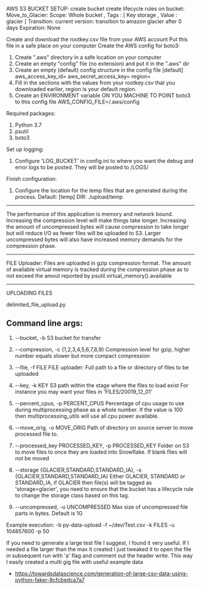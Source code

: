
AWS S3 BUCKET SETUP: 
create bucket
create lifecycle rules on bucket:
Move_to_Glacier:
    Scope: Whole bucket , Tags : [ Key storage , Value : glacier ]
    Transition: current version: transition to amazon glacier after 0 days
    Expiration: None

Create and download the rootkey.csv file from your AWS account
Put this file in a safe place on your computer
Create the AWS config for boto3:
1. Create ".aws" directory in a safe location on your computer
2. Create an empty "config" file (no extension) and put it in the ".aws" dir
3. Create an empty (default) config structure in the config file
[default]
aws_access_key_id=
aws_secret_access_key=
region=
4. Fill in the sections with the values from your rootkey.csv that you downloaded earlier, region is your default region.
5. Create an ENVIRONMENT variable ON YOU MACHINE TO POINT boto3 to this config file
AWS_CONFIG_FILE=<your path to>/.aws/config


Required packages:
1. Python 3.7
1. psutil
1. boto3

Set up logging:
1. Configure 'LOG_BUCKET' in config.ini to where you want the debug and error logs to be posted.
They will be posted to <bucket>/LOGS/

Finish configuration:
1. Configure the location for the temp files that are generated during the process.
Default:
[temp]
DIR: ./upload/temp


 ******************************************************************************************************************
The performance of this application is memory and network bound.
Increasing the compression level will make things take longer.
Increasing the amount of uncompressed bytes will cause compression to take longer but will reduce I/O as fewer files
will be uploaded to S3.
Larger uncompressed bytes will also have increased memory demands for the compression phase.


*************************************************************************************************
FILE Uploader:
Files are uploaded in gzip compression format.
The amount of available virtual memory is tracked during the compression phase as to not exceed the amout reported by 
psutil.virtual_memory().available

******************************************************************************************************************************

UPLOADING FILES

delimited_file_upload.py

Command line args:
------------------
                        
1. --bucket, -b S3 bucket for transfer
                        
1. --compression, -c {1,2,3,4,5,6,7,8,9}
                        Compression level for gzip, higher number equals
                        slower but more compact compression
                        
1. --file, -f FILE  FILE uploader: Full path to a file or directory of
                        files to be uploaded
                        
1. --key, -k KEY     S3 path within the stage where the files to load exist
                    For instance you may want your files in 'FILES/20019_12_01'
  
1. --percent_cpus, -p PERCENT_CPUS
                        Percentage of cpu usage to use during multiprocessing
                        phase as a whole number. If the value is 100 then
                        multiprocessing_utils will use all cpu power
                        available. 
                        
1. --move_orig, -o MOVE_ORIG
                        Path of directory on source server to move processed
                        file to.
                        
1. --processed_key PROCESSED_KEY, -p PROCESSED_KEY
                        Folder on S3 to move files to once they are loaded
                        into Snowflake. If blank files will not be moved
                        
1. --storage {GLACIER,STANDARD,STANDARD_IA}, -s {GLACIER,STANDARD,STANDARD_IA}
                        Either GLACIER, STANDARD or STANDARD_IA, if GLACIER
                        then file(s) will be tagged as 'storage=glacier', you
                        need to ensure that the bucket has a lifecycle rule to
                        change the storage class based on this tag.
                        
1. --uncompressed, -u UNCOMPRESSED
                        Max size of uncompressed file parts in bytes. Default is 1G

Example execution:
-b py-data-upload -f ~/dev/Test.csv -k FILES -u 104857600 -p 50

If you need to generate a large test file I suggest, I found it very useful.
If I needed a file larger than the max it created I just tweaked it to open the file in subsequent run with 'a' flag
and comment out the header write.  This way I easily created a multi gig file with useful example data
* https://towardsdatascience.com/generation-of-large-csv-data-using-python-faker-8cfcbedca7a7